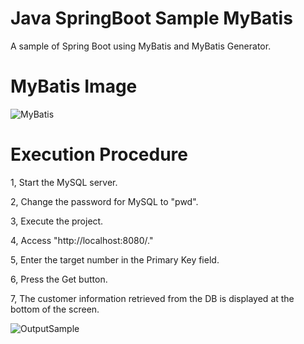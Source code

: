 # Java SpringBoot Sample MyBatis

A sample of Spring Boot using MyBatis and MyBatis Generator.

# MyBatis Image

![MyBatis](https://user-images.githubusercontent.com/36861752/86679606-b2483680-c038-11ea-9148-bd57e2cfd674.png)

# Execution Procedure

1, Start the MySQL server.

2, Change the password for MySQL to "pwd".

3, Execute the project.

4, Access "http://localhost:8080/."

5, Enter the target number in the Primary Key field.

6, Press the Get button.

7, The customer information retrieved from the DB is displayed at the bottom of the screen. 

![OutputSample](https://user-images.githubusercontent.com/36861752/86679668-c0965280-c038-11ea-95be-b17869262ce9.png)
